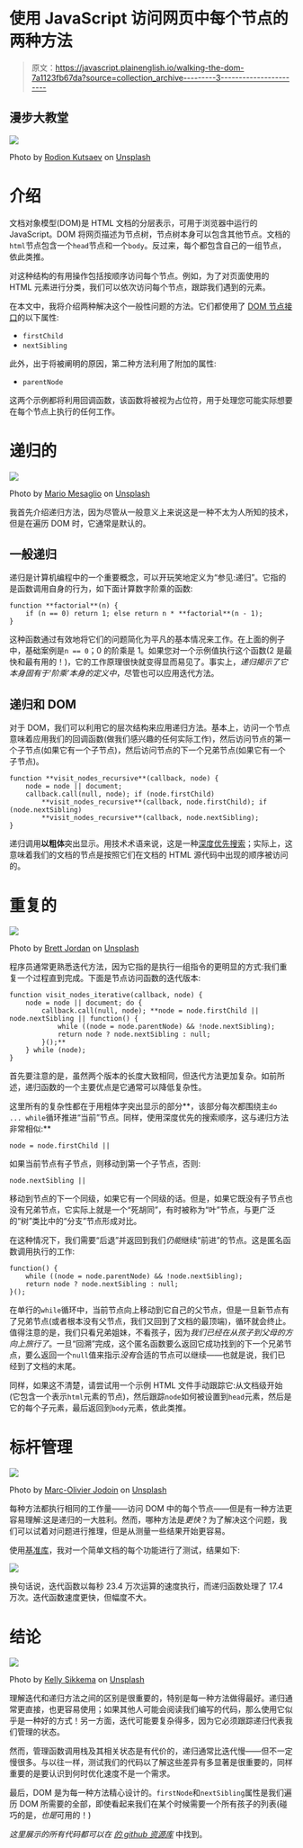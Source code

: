 # 使用 JavaScript 访问网页中每个节点的两种方法

> 原文：<https://javascript.plainenglish.io/walking-the-dom-7a1123fb67da?source=collection_archive---------3----------------------->

## 漫步大教堂

![](img/b9bf90fc6ad2308162ee89064147c72f.png)

Photo by [Rodion Kutsaev](https://unsplash.com/@frostroomhead?utm_source=medium&utm_medium=referral) on [Unsplash](https://unsplash.com?utm_source=medium&utm_medium=referral)

# 介绍

文档对象模型(DOM)是 HTML 文档的分层表示，可用于浏览器中运行的 JavaScript。DOM 将网页描述为节点树，节点树本身可以包含其他节点。文档的`html`节点包含一个`head`节点和一个`body`。反过来，每个都包含自己的一组节点，依此类推。

对这种结构的有用操作包括按顺序访问每个节点。例如，为了对页面使用的 HTML 元素进行分类，我们可以依次访问每个节点，跟踪我们遇到的元素。

在本文中，我将介绍两种解决这个一般性问题的方法。它们都使用了 [DOM 节点接口](https://developer.mozilla.org/en-US/docs/Web/API/Node)的以下属性:

*   `firstChild`
*   `nextSibling`

此外，出于将被阐明的原因，第二种方法利用了附加的属性:

*   `parentNode`

这两个示例都将利用回调函数，该函数将被视为占位符，用于处理您可能实际想要在每个节点上执行的任何工作。

# 递归的

![](img/af0a161fd70a085081033ce530e0c772.png)

Photo by [Mario Mesaglio](https://unsplash.com/@seimesa?utm_source=medium&utm_medium=referral) on [Unsplash](https://unsplash.com?utm_source=medium&utm_medium=referral)

我首先介绍递归方法，因为尽管从一般意义上来说这是一种不太为人所知的技术，但是在遍历 DOM 时，它通常是默认的。

## 一般递归

递归是计算机编程中的一个重要概念，可以开玩笑地定义为“参见:递归”。它指的是函数调用自身的行为，如下面计算数字阶乘的函数:

```
function **factorial**(n) {
    if (n == 0) return 1; else return n * **factorial**(n - 1);
}
```

这种函数通过有效地将它们的问题简化为平凡的基本情况来工作。在上面的例子中，基础案例是`n == 0`；0 的阶乘是 1。如果您对一个示例值执行这个函数(2 是最快和最有用的！)，它的工作原理很快就变得显而易见了。事实上，*递归揭示了它本身固有于‘阶乘’本身的定义中*，尽管也可以应用迭代方法。

## 递归和 DOM

对于 DOM，我们可以利用它的层次结构来应用递归方法。基本上，访问一个节点意味着应用我们的回调函数(做我们感兴趣的任何实际工作)，然后访问节点的第一个子节点(如果它有一个子节点)，然后访问节点的下一个兄弟节点(如果它有一个子节点)。

```
function **visit_nodes_recursive**(callback, node) {
    node = node || document;
    callback.call(null, node); if (node.firstChild)
        **visit_nodes_recursive**(callback, node.firstChild); if (node.nextSibling)
        **visit_nodes_recursive**(callback, node.nextSibling);
}
```

递归调用**以粗体**突出显示。用技术术语来说，这是一种[深度优先搜索](https://en.wikipedia.org/wiki/Depth-first_search)；实际上，这意味着我们的文档的节点是按照它们在文档的 HTML 源代码中出现的顺序被访问的。

# 重复的

![](img/f85e69e63705a6547b0a20da353debb0.png)

Photo by [Brett Jordan](https://unsplash.com/@brett_jordan?utm_source=medium&utm_medium=referral) on [Unsplash](https://unsplash.com?utm_source=medium&utm_medium=referral)

程序员通常更熟悉迭代方法，因为它指的是执行一组指令的更明显的方式:我们重复一个过程直到完成。下面是节点访问函数的迭代版本:

```
function visit_nodes_iterative(callback, node) {
    node = node || document; do {
        callback.call(null, node); **node = node.firstChild || node.nextSibling || function() {
            while ((node = node.parentNode) && !node.nextSibling);
            return node ? node.nextSibling : null;
        }();**
    } while (node);
}
```

首先要注意的是，虽然两个版本的长度大致相同，但迭代方法更加复杂。如前所述，递归函数的一个主要优点是它通常可以降低复杂性。

这里所有的复杂性都在于用粗体字突出显示的部分**，该部分每次都围绕主`do ... while`循环推进“当前”节点。同样，使用深度优先的搜索顺序，这与递归方法非常相似:**

```
node = node.firstChild ||
```

如果当前节点有子节点，则移动到第一个子节点，否则:

```
node.nextSibling ||
```

移动到节点的下一个同级，如果它有一个同级的话。但是，如果它既没有子节点也没有兄弟节点，它实际上就是一个“死胡同”，有时被称为“叶”节点，与更广泛的“树”类比中的“分支”节点形成对比。

在这种情况下，我们需要“后退”并返回到我们*仍能*继续“前进”的节点。这是匿名函数调用执行的工作:

```
function() {
    while ((node = node.parentNode) && !node.nextSibling);
    return node ? node.nextSibling : null;
}();
```

在单行的`while`循环中，当前节点向上移动到它自己的父节点，但是一旦新节点有了兄弟节点(或者根本没有父节点，我们又回到了文档的最顶端)，循环就会终止。值得注意的是，我们只看兄弟姐妹，不看孩子，因为*我们已经在从孩子到父母的方向上旅行了*。一旦“回溯”完成，这个匿名函数要么返回它成功找到的下一个兄弟节点，要么返回一个`null`值来指示*没有*合适的节点可以继续——也就是说，我们已经到了文档的末尾。

同样，如果这不清楚，请尝试用一个示例 HTML 文件手动跟踪它:从文档级开始(它包含一个表示`html`元素的节点)，然后跟踪`node`如何被设置到`head`元素，然后是它的每个子元素，最后返回到`body`元素，依此类推。

# 标杆管理

![](img/36d6b282eccb1d029c7fc9cb913a03e1.png)

Photo by [Marc-Olivier Jodoin](https://unsplash.com/@marcojodoin?utm_source=medium&utm_medium=referral) on [Unsplash](https://unsplash.com?utm_source=medium&utm_medium=referral)

每种方法都执行相同的工作量——访问 DOM 中的每个节点——但是有一种方法更容易理解:这是递归的一大胜利。然而，哪种方法是*更快*？为了解决这个问题，我们可以试着对问题进行推理，但是从测量一些结果开始更容易。

使用[基准库](https://benchmarkjs.com/)，我对一个简单文档的每个功能进行了测试，结果如下:

![](img/9f718310e838022fb4c8d400b74feeac.png)

换句话说，迭代函数以每秒 23.4 万次运算的速度执行，而递归函数处理了 17.4 万次。迭代函数速度更快，但幅度不大。

# 结论

![](img/e1b89fc6b0ec56961b1545783e7002c0.png)

Photo by [Kelly Sikkema](https://unsplash.com/@kellysikkema?utm_source=medium&utm_medium=referral) on [Unsplash](https://unsplash.com?utm_source=medium&utm_medium=referral)

理解迭代和递归方法之间的区别是很重要的，特别是每一种方法做得最好。递归通常更直接，也更容易使用；如果其他人可能会阅读我们编写的代码，那么使用它似乎是一种好的方式！另一方面，迭代可能要复杂得多，因为它必须跟踪递归代表我们管理的状态。

然而，管理函数调用栈及其相关状态是有代价的，递归通常比迭代慢——但不一定慢很多。与以往一样，测试我们的代码以了解这些差异有多显著是很重要的，同样重要的是要认识到何时优化速度不是一个需求。

最后，DOM 是为每一种方法精心设计的。`firstNode`和`nextSibling`属性是我们遍历 DOM 所需要的全部，即使看起来我们在某个时候需要一个所有孩子的列表(碰巧的是，*也是*可用的！)

*这里展示的所有代码都可以在* [*的 github 资源库*](https://github.com/bobbykjack/walking-the-dom) 中找到。